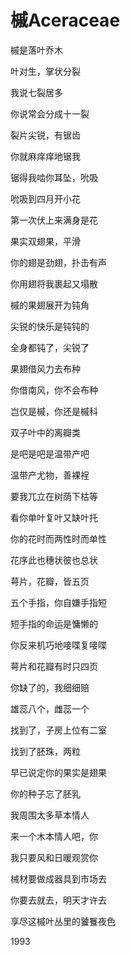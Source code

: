    

# 槭Aceraceae

槭是落叶乔木

叶对生，掌状分裂

我说七裂居多

你说常会分成十一裂

裂片尖锐，有锯齿

你就麻痒痒地锯我

锯得我啮你耳坠，吮吸

吮吸到四月开小花

第一次伏上来满身是花

果实双翅果，平滑

你的翅是劲翅，扑击有声

你用翅将我裹起又塌散

槭的果翅展开为钝角

尖锐的快乐是钝钝的

全身都钝了，尖锐了

果翅借风力去布种

你借南风，你不会布种

岂仅是槭，你还是槭科

双子叶中的离瓣类

是吧是吧是温带产吧

温带产尤物，善裸裎

要我兀立在树荫下枯等

看你单叶复叶又缺叶托

你的花时而两性时而单性

花序此也穗状彼也总状

萼片，花瓣，皆五页

五个手指，你自嫌手指短

短手指的命运是慵懒的

你反来机巧地唼喋复唼喋

萼片和花瓣有时只四页

你缺了的，我细细赔

雄蕊八个，雌蕊一个

找到了，子房上位有二室

找到了胚珠，两粒

早已说定你的果实是翅果

你的种子忘了胚乳

我周围太多草本情人

来一个木本情人吧，你

我只要风和日暖观赏你

械材要做成器具到市场去

你要去就去，明天才许去

享尽这槭叶丛里的饕餮夜色

1993